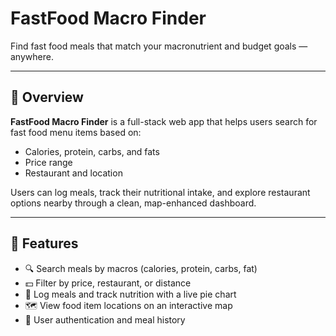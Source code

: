 #  FastFood Macro Finder

Find fast food meals that match your macronutrient and budget goals — anywhere.

---

## 📌 Overview

**FastFood Macro Finder** is a full-stack web app that helps users search for fast food menu items based on:
- Calories, protein, carbs, and fats
- Price range
- Restaurant and location

Users can log meals, track their nutritional intake, and explore restaurant options nearby through a clean, map-enhanced dashboard.

---

## 🚀 Features

- 🔍 Search meals by macros (calories, protein, carbs, fat)
- 💵 Filter by price, restaurant, or distance
- 🥗 Log meals and track nutrition with a live pie chart
- 🗺️ View food item locations on an interactive map
- 👤 User authentication and meal history
